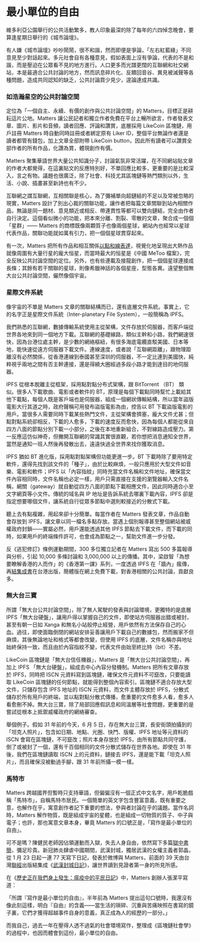 # 最小單位的自由

維多利亞公園舉行的公共活動繁多，教人印象最深的除了每年的六四悼念晚會，要算逢星期日舉行的《城市論壇》。

有人嫌《城市論壇》吵吵鬧鬧，很不和諧，然而即便是爭論，「左右紅藍綠」不同意見至少對話起來。多元社會自有各種意見，假如表面上沒有爭論，代表的不是和諧，而是壓迫在公眾看不見的地方進行。人口更多而光譜更闊的互聯網和社交網站，本是最適合公共討論的地方，然而訊息碎片化、反饋回音谷、異見被滅聲等各種問題，造成共同認知的缺乏，公共討論買少見少，遑論達成共識。

### 如浩瀚星空的公共討論空間

定位為「一個自主、永續、有價的創作與公共討論空間」的 Matters，目標正是耕耘這片公地。Matters 讓公民記者和獨立作者免費在平台上暢所欲言，作者發表文章、圖片、影片和音頻，讀者回應、評論和讚賞，底層採用 LikeCoin 區塊鏈，用戶註冊 Matters 時自動同時註冊或者綁定原有 Liker ID，整個平台無論作者還是讀者都管有錢包，加上文章全部附帶 LikeCoin button，因此所有讀者可以讚賞全部作者的所有作品，化讚為賞，體現創作有價。

Matters 聚集華語世界大量公共知識分子，討論氣氛非常活躍，在不同網站貼文章的作者大都覺得，在這裏貼文的反應特別好，不單回應比較多，更重要的是比較深入，言之有物。議題也很廣泛，除了社會、科技尤其區塊鏈等熱門類別以外，生活、小說、插畫甚至新詩也有不少。

互聯網之謂互聯網，互相關聯是核心，為了彌補單向超鏈結的不足以及常被忽略的現實，Matters 設計了別出心裁的關聯功能，讓作者把每篇文章關聯到站內相關作品，無論是同一題材、意見類近或相反、帶連貫性等都可以雙向鏈結，完全由作者自行決定。這個看似微小的功能，把本來分離、割裂、零散的文章，聚合成一個個「星群」—— Matters 的商標既像兩顆質子也像兩個星球，網站內也經常以星球代表作品，關聯功能就如萬有引力，把一個個星球貫穿起來。

有一次，Matters 把所有作品和相互關係[以點和線表達](https://matters.news/@daz55/%E8%AE%A9matters%E4%B8%8A%E7%9A%84%E4%BD%9C%E5%93%81-%E5%83%8F%E6%98%9F%E7%A9%BA%E9%97%AA%E7%83%81-%E5%8E%86%E5%8F%B2%E6%96%87%E7%AB%A0%E5%BC%95%E7%94%B3%E5%85%B3%E7%B3%BB%E7%9A%84%E5%8F%AF%E8%A7%86%E5%8C%96-zdpuAvAH9tqGLQL96o9eBcdqS6anpN8yhqrjeuejp24zvSN5Z)，視覺化地呈現出大熱作品就像周圍有大量行星的龐大恒星，而當時最大的恒星是《中國 MeToo 檔案》，完全反映公共討論空間的定位。另外，也有些連載及接龍創作，把一個個星球連接成長條；其餘有若干關聯的星球，則像希臘神話的各個星座，型態各異。遠望整個無大台公共討論空間，儼然像個宇宙。

### 星際文件系統

像宇宙的不單是 Matters 文章的關聯結構而已，還有底層文件系統。事實上，它的名字正是星際文件系統（Inter-planetary File System），一般簡稱為 IPFS。

我們熟悉的互聯網，數據傳輸系統使用主從架構，文件存放於伺服器，而客戶端從世界各地來到同一個地方下載。互聯網的基礎線路，類似主幹和小路，我們網速很快，因為台港位處主幹，是少數的網絡樞紐，有很多海底電纜直駁美國、日本等地，能快速從遠方伺服器下載文件。連線速度，或者說「互聯網距離」，跟物理距離沒有必然關係，從香港連線到泰國甚至深圳的伺服器，不一定比連到美國快，純粹視乎兩地之間有否主幹連接，還是得繞大圈經過多段小路才能到達目的地伺服器。

IPFS 從根本脫離主從框架，採用點對點分布式架構，跟 BitTorrent （BT） 類似。很多人下載歌曲、電影或者軟件的 BT，原理是每個下載點同時幫忙上載給其他下載點，每個人既是客戶端也是伺服器，組成一個網狀傳輸結構，所以當年盜版電影大行其道之時，政府聲稱可用發布盜版電影為由，控告以 BT 下載盜版電影的用戶。當很多人需要同時下載某些熱門文件，主從架構會擠塞，龐大文件尤甚；但點對點系統卻相反，下載的人愈多，下載的速度反而愈快，因為每個人都能從來自四方八面的節點分別下載一小部分，之後在本地重新組合，不對線路造成壓力。第一反應這仿似神奇，但撇開互聯網的常識其實很直觀，若你想把消息通知全世界，當然是通知一班人然後再發散出去，遠遠快過全世界來找你獲取消息。

IPFS 猶如 BT 進化版，採用點對點架構但功能更進一步。BT 下載時除了要用特定軟件，還得先找到該文件的「種子」，由於比較麻煩，一般只應用於大型文件如音樂、電影和軟件；IPFS 以「內容指紋」同時充當文件名稱和文件地址，確保當文件內容相同時，文件名稱也必定一樣，用戶只需直接在支援的瀏覽器輸入文件名稱，網關（gateway）就自動從四方八面的節點下載相應文件，因此同時適合小至文字網頁等小文件。傳統的域名與 IP 地址是告訴系統去哪裏下載內容，IPFS 卻是指定想要哪個文件，讓系統自行從眾多節點中選則較接近的分散式下載。

聽上去有點複雜，用起來卻十分簡單。每當作者在 Matters 發表文章，作品自動會存放到 IPFS，讓文章以同一檔名多點存放。當遇上個別報導甚至整個網站被威權政府封鎖——實屬必然，用戶還能透過其他 IPFS 節點去下載文件，而下載的同時，如果用戶的終端條件許可，也會成為節點之一，幫助文件進一步分發。

反《逃犯修訂》條例運動期間，300 多位獨立記者在 Matters 寫出 500 多篇報導與分析，引起 10,000 多條討論和 3,000,000 以上的傳播。其中，梁啟智「為想要瞭解香港的人而作」的《香港第一課》系列，一度透過 IPFS 在「牆內」瘋傳，再[結集成書](https://www.books.com.tw/products/0010844637)在台港出版，簡體版在網上免費下載，對香港相關的公共討論，貢獻良多。

### 無大台三寶

所謂「無大台公共討論空間」，除了無人駕駛的發表與討論環境，更獨特的是底層 IPFS「無大台硬盤」，讓用戶得以掌握自己的文件，即使站方伺服器出錯或被封，甚至有朝一日如 Xanga 和無名小站般停止經營，用戶依然有方法保存自己的心血。過往，即使面臨倒閉的網站安排妥善讓用戶下載自己的數據包，然而搬家不但麻煩，其後無論地址和格式等都會改變，但使用 IPFS 的底層，文件名稱亦與地址始終保持一致，而且由於內容指紋不變，代表文件由始至終比特（bit）不差。

LikeCoin 區塊鏈是「無大台信任機器」，Matters 是「無大台公共討論空間」，再加上 IPFS 「無大台硬盤」，組成去中心內容分發機制。Matters 把所有文章存放於 IPFS，同時把 ISCN 元資料寫到區塊鏈，確保文件元資料不可竄改，只要能讀取 LikeCoin 區塊鏈的任何節點，就能得到整個內容索引。區塊鏈不適合存放大型文件，只儲存包含 IPFS 地址的 ISCN 元資料，而文件主體存放於 IPFS，分散式儲存於所有用戶的終端，並以點對點分散式傳播，愈重要的文件愈多人看，愈多人看愈刪不掉。無大台三寶，除了局部回應假訊息和同溫層等社會問題，更重要的是嘗試從根本上抵禦威權政府的網絡審查。

舉個例子。假如 31 年前的今天，6 月 5 日，存在無大台三寶，長安街頭拍攝到的「坦克人照片」，包含如日期、地點、光圈、快門、版權、IPFS 地址等元資料的 ISCN 會寫在區塊鏈，不可竄改；照片本身存放於 IPFS，由所有節點共同守護，倒了或被封了一個，還有千百個相同的文件分散式儲存在世界各地。即使在 31 年後，我們在區塊鏈讀取 ISCN 上的元資料，鏈接去 IPFS，還是能下載「坦克人照片」，而且確保沒被動過手腳，跟 31 年前所攝一模一樣。

### 馬特市

Matters 跨越國界但暫時只支持華語，但偏偏沒有一個正式中文名字，用戶乾脆戲稱「馬特市」，自稱馬特市居民。一個簡單的英文字包含豐富意義，既有重要之意，也解作在乎，寓意創作者記下重要的想法，參與者討論在乎的議題。當作名詞時，Matters 解作物質，既是組成宇宙的星體，也是組成一切物質的質子、中子與電子；也許，那也寓意文章本身，畢竟 Matters 的口號正是，「寫作是最小單位的自由」。

可不是嗎？陳健民老師因佔領運動而入獄，失去人身自由，依然寫下多篇[獄中書簡](https://www.thestandnews.com/politics/%E7%8D%84%E4%B8%AD%E6%9B%B8%E7%B0%A1-%E5%B9%B3%E9%9D%9C%E7%9A%84%E5%8A%9B%E9%87%8F/)，彌足珍貴。新冠肺炎肆虐中國期間，武漢封城，獨居武漢的女權主義者郭晶，從 1 月 23 日起一連 77 天寫下日記，發表於微博與 Matters，前面的 39 天由台灣[聯經](https://www.books.com.tw/web/sys_puballb/books/?pubid=linking)出版結集成《[武漢封城日記](https://www.books.com.tw/products/0010852814)》，讓世界讀到見證者第一身的所見所感。

在《[歷史正在我們身上發生：瘟疫中的平民日記](https://matters.news/@az/%E6%AD%B7%E5%8F%B2%E6%AD%A3%E5%9C%A8%E6%88%91%E5%80%91%E8%BA%AB%E4%B8%8A%E7%99%BC%E7%94%9F-%E7%98%9F%E7%96%AB%E4%B8%AD%E7%9A%84%E5%B9%B3%E6%B0%91%E6%97%A5%E8%A8%98-bafyreiaxesdt45qrxmn5qainq7ib2kmarutdpgyuht6mjjk75hf5j3zqka)》中，Matters 創辦人張潔平寫道：

「所謂『寫作是最小單位的自由』，半年前為 Matters 提出這句口號時，我還沒有像此刻這樣，明白『自由』的含義——當生活的瑣碎、沉重與苦痛映照在書寫的鏡子裏，它們才獲得超越事件自身的意義，真正成為人的經歷的一部分。」

而我自己，過去一年在壓得人透不過氣的社會環境寫作，整理成《區塊鏈社會學》的過程中，也因而體會到這份，最小單位的自由。

